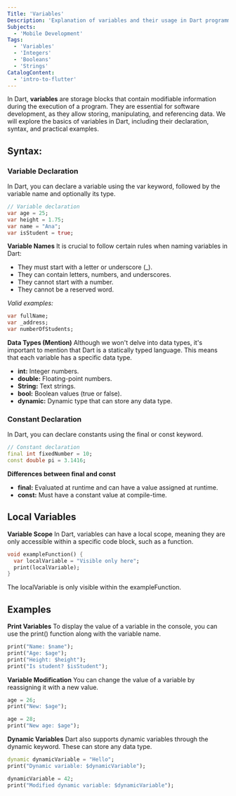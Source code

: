 ```yaml
---
Title: 'Variables'
Description: 'Explanation of variables and their usage in Dart programming language.'
Subjects:
  - 'Mobile Development'
Tags:
  - 'Variables'
  - 'Integers'
  - 'Booleans'
  - 'Strings'
CatalogContent:
  - 'intro-to-flutter'
---
```


In Dart, **variables** are storage blocks that contain modifiable information during the execution of a program. They are essential for software development, as they allow storing, manipulating, and referencing data. We will explore the basics of variables in Dart, including their declaration, syntax, and practical examples.

## Syntax:

### Variable Declaration
In Dart, you can declare a variable using the var keyword, followed by the variable name and optionally its type.

```dart
// Variable declaration
var age = 25;
var height = 1.75;
var name = "Ana";
var isStudent = true;
```

**Variable Names**
It is crucial to follow certain rules when naming variables in Dart:

- They must start with a letter or underscore (_).
- They can contain letters, numbers, and underscores.
- They cannot start with a number.
- They cannot be a reserved word.

_Valid examples:_
```dart
var fullName;
var _address;
var numberOfStudents;
```

**Data Types (Mention)**
Although we won't delve into data types, it's important to mention that Dart is a statically typed language. This means that each variable has a specific data type.

- **int:** Integer numbers.
- **double:** Floating-point numbers.
- **String:** Text strings.
- **bool:** Boolean values (true or false).
- **dynamic:** Dynamic type that can store any data type.

### Constant Declaration
In Dart, you can declare constants using the final or const keyword.

```dart
// Constant declaration
final int fixedNumber = 10;
const double pi = 3.1416;
```
**Differences between final and const**
- **final:** Evaluated at runtime and can have a value assigned at runtime.
- **const:** Must have a constant value at compile-time.

## Local Variables
**Variable Scope**
In Dart, variables can have a local scope, meaning they are only accessible within a specific code block, such as a function.

```dart
void exampleFunction() {
  var localVariable = "Visible only here";
  print(localVariable);
}
```
The localVariable is only visible within the exampleFunction.

## Examples

**Print Variables**
To display the value of a variable in the console, you can use the print() function along with the variable name.

```dart
print("Name: $name");
print("Age: $age");
print("Height: $height");
print("Is student? $isStudent");
```

**Variable Modification**
You can change the value of a variable by reassigning it with a new value.
```dart
age = 26;
print("New: $age");

age = 28;
print("New age: $age");
```

**Dynamic Variables**
Dart also supports dynamic variables through the dynamic keyword. These can store any data type.

```dart
dynamic dynamicVariable = "Hello";
print("Dynamic variable: $dynamicVariable");

dynamicVariable = 42;
print("Modified dynamic variable: $dynamicVariable");
```